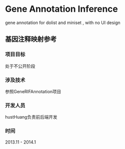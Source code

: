 Gene Annotation Inference
=========

gene annotation for dolist and miniset , with no UI design

基因注释映射参考
------
### 项目目标
 
处于不公开阶段

### 涉及技术

参照GeneRIFAnnotation项目

### 开发人员

hustHuang负责前后端开发


### 时间

2013.11 - 2014.1
